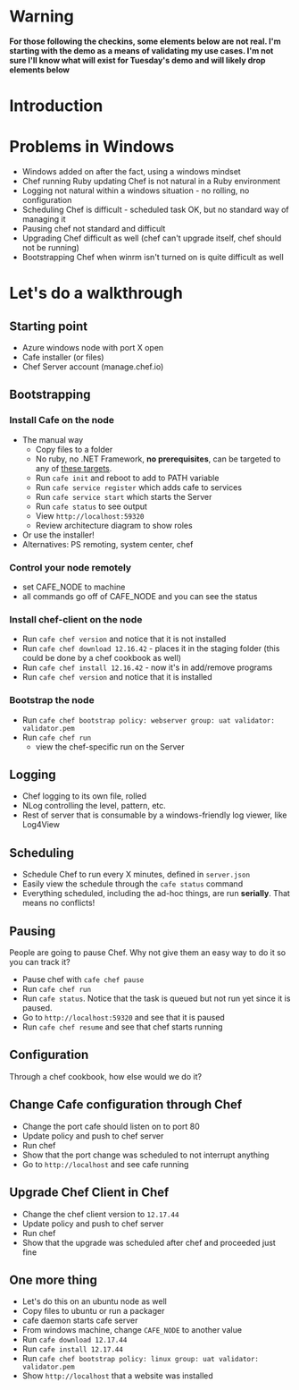 # Warning

**For those following the checkins, some elements below are not real. I'm starting with the demo as a means of validating my use cases. I'm not sure I'll know what will exist for Tuesday's demo and will likely drop elements below**

# Introduction

# Problems in Windows

* Windows added on after the fact, using a windows mindset
* Chef running Ruby updating Chef is not natural in a Ruby environment
* Logging not natural within a windows situation - no rolling, no configuration
* Scheduling Chef is difficult - scheduled task OK, but no standard way of managing it
* Pausing chef not standard and difficult
* Upgrading Chef difficult as well (chef can't upgrade itself, chef should not be running)
* Bootstrapping Chef when winrm isn't turned on is quite difficult as well

# Let's do a walkthrough

## Starting point

* Azure windows node with port X open
* Cafe installer (or files)
* Chef Server account (manage.chef.io)

## Bootstrapping

### Install Cafe on the node
  - The manual way
    - Copy files to a folder
    - No ruby, no .NET Framework, **no prerequisites**, can be targeted to any of [these targets](https://docs.microsoft.com/en-us/dotnet/articles/core/rid-catalog#using-rids).
    - Run `cafe init` and reboot to add to PATH variable
    - Run `cafe service register` which adds cafe to services
    - Run `cafe service start` which starts the Server
    - Run `cafe status` to see output
    - View `http://localhost:59320`
    - Review architecture diagram to show roles
  - Or use the installer!
  - Alternatives: PS remoting, system center, chef
### Control your node remotely
  - set CAFE_NODE to machine
  - all commands go off of CAFE_NODE and you can see the status
### Install chef-client on the node 
  - Run `cafe chef version` and notice that it is not installed
  - Run `cafe chef download 12.16.42` - places it in the staging folder (this could be done by a chef cookbook as well)
  - Run `cafe chef install 12.16.42` - now it's in add/remove programs
  - Run `cafe chef version` and notice that it is installed
### Bootstrap the node
  - Run `cafe chef bootstrap policy: webserver group: uat validator: validator.pem`
  - Run `cafe chef run`
    - view the chef-specific run on the Server

## Logging

* Chef logging to its own file, rolled
* NLog controlling the level, pattern, etc.
* Rest of server that is consumable by a windows-friendly log viewer, like Log4View

## Scheduling

* Schedule Chef to run every X minutes, defined in `server.json`
* Easily view the schedule through the `cafe status` command
* Everything scheduled, including the ad-hoc things, are run **serially**. That means no conflicts!

## Pausing

People are going to pause Chef. Why not give them an easy way to do it so you can track it?

* Pause chef with `cafe chef pause`
* Run `cafe chef run`
* Run `cafe status`. Notice that the task is queued but not run yet since it is paused.
* Go to `http://localhost:59320` and see that it is paused
* Run `cafe chef resume` and see that chef starts running

## Configuration

Through a chef cookbook, how else would we do it?

## Change Cafe configuration through Chef
* Change the port cafe should listen on to port 80
* Update policy and push to chef server
* Run chef
* Show that the port change was scheduled to not interrupt anything
* Go to `http://localhost` and see cafe running

## Upgrade Chef Client in Chef
* Change the chef client version to `12.17.44`
* Update policy and push to chef server
* Run chef
* Show that the upgrade was scheduled after chef and proceeded just fine

## One more thing

* Let's do this on an ubuntu node as well
* Copy files to ubuntu or run a packager
* cafe daemon starts cafe server
* From windows machine, change `CAFE_NODE` to another value
* Run `cafe download 12.17.44`
* Run `cafe install 12.17.44`
* Run `cafe chef bootstrap policy: linux group: uat validator: validator.pem`
* Show `http://localhost` that a website was installed

